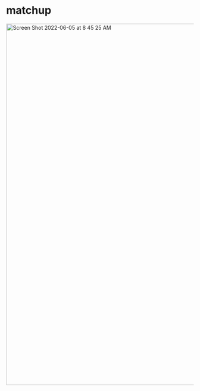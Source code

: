 # matchup

<img width="970" alt="Screen Shot 2022-06-05 at 8 45 25 AM" src="https://user-images.githubusercontent.com/46742484/172058856-4b9d5a28-1087-4922-9d54-0fdd7dbe1996.png">
